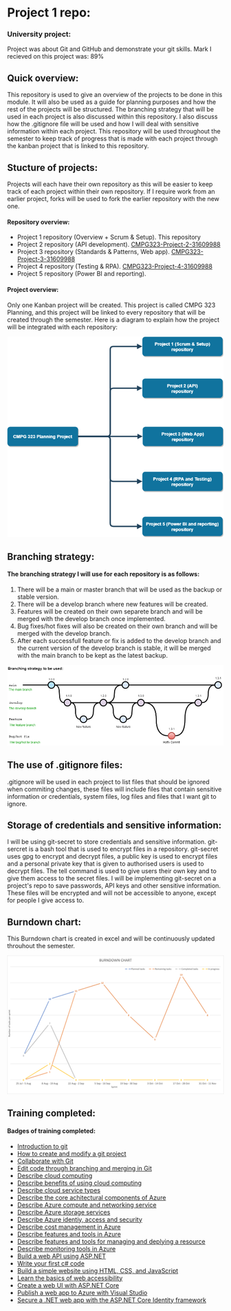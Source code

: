 # Project 1 repo:
### University project:
Project was about Git and GitHub and demonstrate your git skills.
Mark I recieved on this project was: 89%

## Quick overview:
This repository is used to give an overview of the projects to be done in this module. It will also be used as a guide for planning purposes and how the rest of the projects will be structured. The branching strategy that will be used in each project is also discussed within this repository. I also discuss how the .gitignore file will be used and how I will deal with sensitive information within each project. This repository will be used throughout the semester to keep track of progress that is made with each project through the kanban project that is linked to this repository.

## Stucture of projects:
Projects will each have their own repository as this will be easier to keep track of each project within their own repository. If I require work from an earlier project, forks will be used to fork the earlier repository with the new one.

#### Repository overview:
- Project 1 repository (Overview + Scrum & Setup). This repository
- Project 2 repository (API development). [CMPG323-Project-2-31609988](https://github.com/dennisvantonder/CMPG-323-Project-2-31609988)
- Project 3 repository (Standards & Patterns, Web app). [CMPG323-Project-3-31609988](https://github.com/dennisvantonder/CMPG323-Project-3-31609988)
- Project 4 repository (Testing & RPA). [CMPG323-Project-4-31609988](https://github.com/dennisvantonder/CMPG323-Project-4-31609988)
- Project 5 repository (Power BI and reporting).

#### Project overview:
Only one Kanban project will be created. This project is called CMPG 323 Planning, and this project will be linked to every repository that will be created through the semester. Here is a diagram to explain how the project will be integrated with each repository:

![Diagram](https://github.com/dennisvantonder/CMPG-323-Overview-31609988/blob/main/diagram.drawio.png)

## Branching strategy:
#### The branching strategy I will use for each repository is as follows:
1. There will be a main or master branch that will be used as the backup or stable version.
2. There will be a develop branch where new features will be created.
3. Features will be created on their own separete branch and will be merged with the develop branch once implemented.
4. Bug fixes/hot fixes will also be created on their own branch and will be merged with the develop branch.
5. After each successfull feature or fix is added to the develop branch and the current version of the develop branch is stable, it will be merged with the main branch to be kept as the latest backup.

![Branching stategy](https://github.com/dennisvantonder/CMPG-323-Overview-31609988/blob/main/branching_strat.drawio.png)

## The use of .gitignore files:
.gitignore will be used in each project to list files that should be ignored when commiting changes, these files will include files that contain sensitive information or credentials, system files, log files and files that I want git to ignore.

## Storage of credentials and sensitive information:
I will be using git-secret to store credentials and sensitive information. git-sercret is a bash tool that is used to encrypt files in a repository. git-secret uses gpg to encrypt and decrypt files, a public key is used to encrypt files and a personal private key that is given to authorised users is used to decrypt files. The tell command is used to give users their own key and to give them access to the secret files. I will be implementing git-secret on a project's repo to save passwords, API keys and other sensitive information. These files will be encrypted and will not be accessible to anyone, except for people I give access to.

## Burndown chart:
This Burndown chart is created in excel and will be continuously updated throuhout the semester.

![Burndown chart](https://github.com/dennisvantonder/CMPG-323-Overview-31609988/blob/main/Burndown%20Chart.png)

## Training completed:

#### Badges of training completed:
- [Introduction to git](https://docs.microsoft.com/en-us/learn/achievements/learn.student-evangelism.introduction-to-git.badge?username=DennisVanTonder-7832)
- [How to create and modify a git project](https://docs.microsoft.com/en-us/learn/achievements/learn.student-evangelism.create-git-project.badge?username=DennisVanTonder-7832)
- [Collaborate with Git](https://docs.microsoft.com/en-us/learn/achievements/learn.student-evangelism.collaborate-with-git.badge?username=DennisVanTonder-7832)
- [Edit code through branching and merging in Git](https://docs.microsoft.com/en-us/learn/achievements/learn.student-evangelism.branch-merge-git.badge?username=DennisVanTonder-7832)
- [Describe cloud computing](https://docs.microsoft.com/en-us/learn/achievements/learn.wwl.describe-cloud-computing.badge?username=DennisVanTonder-7832)
- [Describe benefits of using cloud computing](https://docs.microsoft.com/en-us/learn/achievements/learn.wwl.describe-benefits-of-using-cloud-services.badge?username=DennisVanTonder-7832)
- [Describe cloud service types](https://docs.microsoft.com/en-us/learn/achievements/learn.wwl.describe-cloud-service-types.badge?username=DennisVanTonder-7832)
- [Describe the core achitectural components of Azure](https://docs.microsoft.com/en-us/learn/achievements/learn.wwl.describe-core-architectural-components-of-azure.badge?username=DennisVanTonder-7832)
- [Describe Azure compute and networking service](https://docs.microsoft.com/en-us/learn/achievements/learn.wwl.describe-azure-compute-networking-services.badge?username=DennisVanTonder-7832)
- [Describe Azure storage services](https://docs.microsoft.com/en-us/learn/achievements/learn.wwl.describe-azure-storage-services.badge?username=DennisVanTonder-7832)
- [Describe Azure identiy, access and security](https://docs.microsoft.com/en-us/learn/achievements/learn.wwl.describe-azure-identity-access-security.badge?username=DennisVanTonder-7832)
- [Describe cost management in Azure](https://docs.microsoft.com/en-us/learn/achievements/learn.wwl.describe-cost-management-azure.badge?username=DennisVanTonder-7832)
- [Describe features and tools in Azure](https://docs.microsoft.com/en-us/learn/achievements/learn.wwl.describe-features-tools-azure-for-governance-compliance.badge?username=DennisVanTonder-7832)
- [Describe features and tools for managing and deplying a resource](https://docs.microsoft.com/en-us/learn/achievements/learn.wwl.describe-features-tools-for-managing-deploying-azure-resources.badge?username=DennisVanTonder-7832)
- [Describe monitoring tools in Azure](https://docs.microsoft.com/en-us/learn/achievements/learn.wwl.describe-monitoring-tools-azure.badge?username=DennisVanTonder-7832)
- [Build a web API using ASP.NET](https://docs.microsoft.com/en-us/learn/achievements/learn.build-web-api-net-core.badge?username=DennisVanTonder-7832)
- [Write your first c# code](https://learn.microsoft.com/en-us/training/achievements/learn.languages.csharp-write-first.badge?username=DennisVanTonder-7832)
- [Build a simple website using HTML, CSS, and JavaScript](https://learn.microsoft.com/en-us/training/achievements/learn-windows.introduction-to-web-development.badge?username=DennisVanTonder-7832)
- [Learn the basics of web accessibility](https://learn.microsoft.com/en-us/training/achievements/learn.student-evangelism.web-development-101.accessibility.badge?username=DennisVanTonder-7832)
- [Create a web UI with ASP.NET Core](https://learn.microsoft.com/en-us/training/achievements/learn.create-razor-pages-aspnet-core.badge?username=DennisVanTonder-7832)
- [Publish a web app to Azure with Visual Studio](https://learn.microsoft.com/en-us/training/achievements/learn.publish-azure-web-app-with-visual-studio.badge?username=DennisVanTonder-7832)
- [Secure a .NET web app with the ASP.NET Core Identity framework](https://learn.microsoft.com/en-us/training/achievements/learn.secure-aspnet-core-identity.badge?username=DennisVanTonder-7832)
